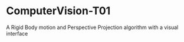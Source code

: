 # ComputerVision-T01
A Rigid Body motion and Perspective Projection algorithm with a visual interface
